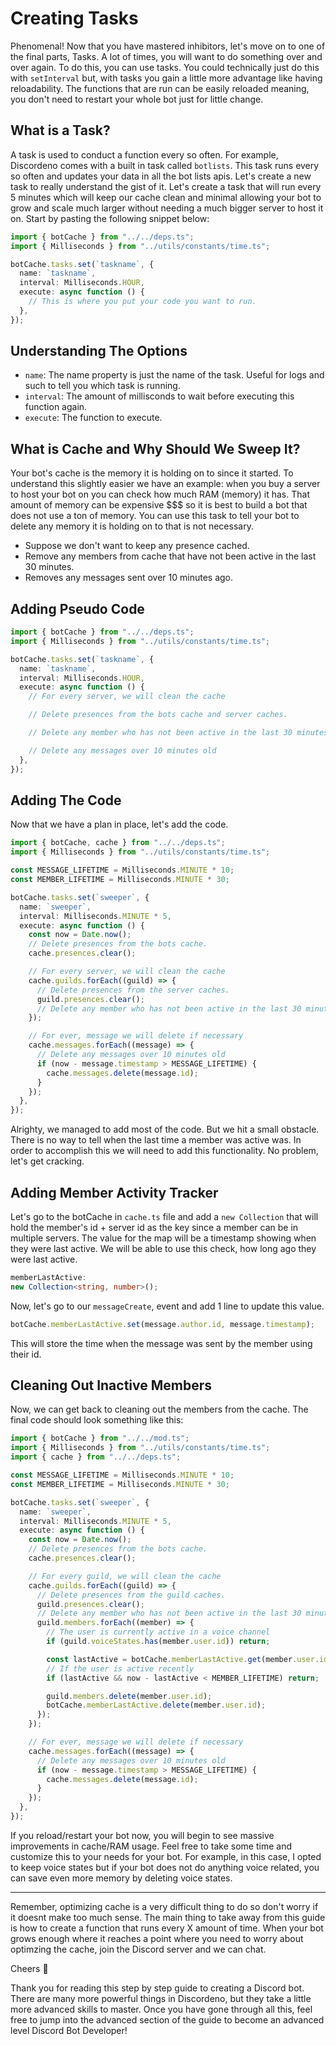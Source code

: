 # Creating Tasks

Phenomenal! Now that you have mastered inhibitors, let's move on to one of the
final parts, Tasks. A lot of times, you will want to do something over and over
again. To do this, you can use tasks. You could technically just do this with
`setInterval` but, with tasks you gain a little more advantage like having
reloadability. The functions that are run can be easily reloaded meaning, you
don't need to restart your whole bot just for little change.

## What is a Task?

A task is used to conduct a function every so often. For example, Discordeno
comes with a built in task called `botlists`. This task runs every so often and
updates your data in all the bot lists apis. Let's create a new task to really
understand the gist of it. Let's create a task that will run every 5 minutes
which will keep our cache clean and minimal allowing your bot to grow and scale
much larger without needing a much bigger server to host it on. Start by pasting
the following snippet below:

```ts
import { botCache } from "../../deps.ts";
import { Milliseconds } from "../utils/constants/time.ts";

botCache.tasks.set(`taskname`, {
  name: `taskname`,
  interval: Milliseconds.HOUR,
  execute: async function () {
    // This is where you put your code you want to run.
  },
});
```

## Understanding The Options

- `name`: The name property is just the name of the task. Useful for logs and
  such to tell you which task is running.
- `interval`: The amount of millisconds to wait before executing this function
  again.
- `execute`: The function to execute.

## What is Cache and Why Should We Sweep It?

Your bot's cache is the memory it is holding on to since it started. To
understand this slightly easier we have an example: when you buy a server to
host your bot on you can check how much RAM (memory) it has. That amount of
memory can be expensive $$$ so it is best to build a bot that does not use a ton
of memory. You can use this task to tell your bot to delete any memory it is
holding on to that is not necessary.

- Suppose we don't want to keep any presence cached.
- Remove any members from cache that have not been active in the last 30
  minutes.
- Removes any messages sent over 10 minutes ago.

## Adding Pseudo Code

```ts
import { botCache } from "../../deps.ts";
import { Milliseconds } from "../utils/constants/time.ts";

botCache.tasks.set(`taskname`, {
  name: `taskname`,
  interval: Milliseconds.HOUR,
  execute: async function () {
    // For every server, we will clean the cache

    // Delete presences from the bots cache and server caches.

    // Delete any member who has not been active in the last 30 minutes and is not currently in a voice channel

    // Delete any messages over 10 minutes old
  },
});
```

## Adding The Code

Now that we have a plan in place, let's add the code.

```ts
import { botCache, cache } from "../../deps.ts";
import { Milliseconds } from "../utils/constants/time.ts";

const MESSAGE_LIFETIME = Milliseconds.MINUTE * 10;
const MEMBER_LIFETIME = Milliseconds.MINUTE * 30;

botCache.tasks.set(`sweeper`, {
  name: `sweeper`,
  interval: Milliseconds.MINUTE * 5,
  execute: async function () {
    const now = Date.now();
    // Delete presences from the bots cache.
    cache.presences.clear();

    // For every server, we will clean the cache
    cache.guilds.forEach((guild) => {
      // Delete presences from the server caches.
      guild.presences.clear();
      // Delete any member who has not been active in the last 30 minutes and is not currently in a voice channel
    });

    // For ever, message we will delete if necessary
    cache.messages.forEach((message) => {
      // Delete any messages over 10 minutes old
      if (now - message.timestamp > MESSAGE_LIFETIME) {
        cache.messages.delete(message.id);
      }
    });
  },
});
```

Alrighty, we managed to add most of the code. But we hit a small obstacle. There
is no way to tell when the last time a member was active was. In order to
accomplish this we will need to add this functionality. No problem, let's get
cracking.

## Adding Member Activity Tracker

Let's go to the botCache in `cache.ts` file and add a `new Collection` that will
hold the member's id + server id as the key since a member can be in multiple
servers. The value for the map will be a timestamp showing when they were last
active. We will be able to use this check, how long ago they were last active.

```ts
memberLastActive:
new Collection<string, number>();
```

Now, let's go to our `messageCreate`, event and add 1 line to update this value.

```ts
botCache.memberLastActive.set(message.author.id, message.timestamp);
```

This will store the time when the message was sent by the member using their id.

## Cleaning Out Inactive Members

Now, we can get back to cleaning out the members from the cache. The final code
should look something like this:

```ts
import { botCache } from "../../mod.ts";
import { Milliseconds } from "../utils/constants/time.ts";
import { cache } from "../../deps.ts";

const MESSAGE_LIFETIME = Milliseconds.MINUTE * 10;
const MEMBER_LIFETIME = Milliseconds.MINUTE * 30;

botCache.tasks.set(`sweeper`, {
  name: `sweeper`,
  interval: Milliseconds.MINUTE * 5,
  execute: async function () {
    const now = Date.now();
    // Delete presences from the bots cache.
    cache.presences.clear();

    // For every guild, we will clean the cache
    cache.guilds.forEach((guild) => {
      // Delete presences from the guild caches.
      guild.presences.clear();
      // Delete any member who has not been active in the last 30 minutes and is not currently in a voice channel
      guild.members.forEach((member) => {
        // The user is currently active in a voice channel
        if (guild.voiceStates.has(member.user.id)) return;

        const lastActive = botCache.memberLastActive.get(member.user.id);
        // If the user is active recently
        if (lastActive && now - lastActive < MEMBER_LIFETIME) return;

        guild.members.delete(member.user.id);
        botCache.memberLastActive.delete(member.user.id);
      });
    });

    // For ever, message we will delete if necessary
    cache.messages.forEach((message) => {
      // Delete any messages over 10 minutes old
      if (now - message.timestamp > MESSAGE_LIFETIME) {
        cache.messages.delete(message.id);
      }
    });
  },
});
```

If you reload/restart your bot now, you will begin to see massive improvements
in cache/RAM usage. Feel free to take some time and customize this to your needs
for your bot. For example, in this case, I opted to keep voice states but if
your bot does not do anything voice related, you can save even more memory by
deleting voice states.

---

Remember, optimizing cache is a very difficult thing to do so don't worry if it
doesnt make too much sense. The main thing to take away from this guide is how
to create a function that runs every X amount of time. When your bot grows
enough where it reaches a point where you need to worry about optimzing the
cache, join the Discord server and we can chat.

Cheers 🎉

Thank you for reading this step by step guide to creating a Discord bot. There
are many more powerful things in Discordeno, but they take a little more
advanced skills to master. Once you have gone through all this, feel free to
jump into the advanced section of the guide to become an advanced level Discord
Bot Developer!
